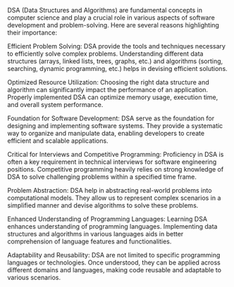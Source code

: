 


DSA (Data Structures and Algorithms) are fundamental concepts in computer science and play a crucial role in various aspects of software development and problem-solving. Here are several reasons highlighting their importance:

Efficient Problem Solving: DSA provide the tools and techniques necessary to efficiently solve complex problems. Understanding different data structures (arrays, linked lists, trees, graphs, etc.) and algorithms (sorting, searching, dynamic programming, etc.) helps in devising efficient solutions.

Optimized Resource Utilization: Choosing the right data structure and algorithm can significantly impact the performance of an application. Properly implemented DSA can optimize memory usage, execution time, and overall system performance.

Foundation for Software Development: DSA serve as the foundation for designing and implementing software systems. They provide a systematic way to organize and manipulate data, enabling developers to create efficient and scalable applications.

Critical for Interviews and Competitive Programming: Proficiency in DSA is often a key requirement in technical interviews for software engineering positions. Competitive programming heavily relies on strong knowledge of DSA to solve challenging problems within a specified time frame.

Problem Abstraction: DSA help in abstracting real-world problems into computational models. They allow us to represent complex scenarios in a simplified manner and devise algorithms to solve these problems.

Enhanced Understanding of Programming Languages: Learning DSA enhances understanding of programming languages. Implementing data structures and algorithms in various languages aids in better comprehension of language features and functionalities.

Adaptability and Reusability: DSA are not limited to specific programming languages or technologies. Once understood, they can be applied across different domains and languages, making code reusable and adaptable to various scenarios.
